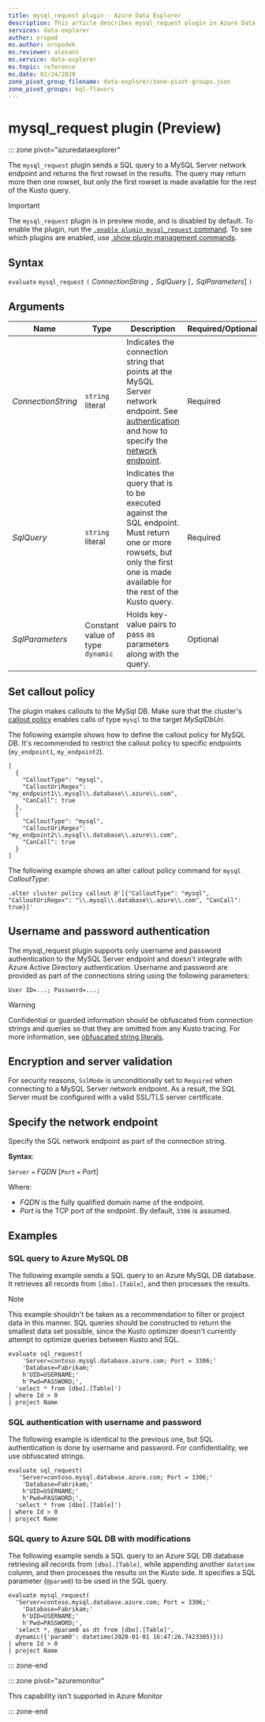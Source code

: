 ```yaml
---
title: mysql_request plugin - Azure Data Explorer
description: This article describes mysql_request plugin in Azure Data Explorer.
services: data-explorer
author: orspod
ms.author: orspodek
ms.reviewer: alexans
ms.service: data-explorer
ms.topic: reference
ms.date: 02/24/2020
zone_pivot_group_filename: data-explorer/zone-pivot-groups.json
zone_pivot_groups: kql-flavors
---
```

# mysql_request plugin (Preview)

::: zone pivot="azuredataexplorer"

The `mysql_request` plugin sends a SQL query to a MySQL Server network endpoint and returns the first rowset in the results. The query may return more then one rowset, but only the first rowset is made available for the rest of the Kusto query.

> [!IMPORTANT]
> The `mysql_request` plugin is in preview mode, and is disabled by default.
> To enable the plugin, run the [`.enable plugin mysql_request` command](../management/enable-plugin.md). To see which plugins are enabled, use [.show plugin management commands](../management/show-plugins.md).

## Syntax

`evaluate` `mysql_request` `(` *ConnectionString* `,` *SqlQuery* [`,` *SqlParameters*] `)`

## Arguments

Name | Type | Description | Required/Optional |
---|---|---|---
| *ConnectionString* | `string` literal | Indicates the connection string that points at the MySQL Server network endpoint. See [authentication](#username-and-password-authentication) and how to specify the [network endpoint](#specify-the-network-endpoint). | Required |
| *SqlQuery* | `string` literal | Indicates the query that is to be executed against the SQL endpoint. Must return one or more rowsets, but only the first one is made available for the rest of the Kusto query. | Required|
| *SqlParameters* | Constant value of type `dynamic` | Holds key-value pairs to pass as parameters along with the query. | Optional |

## Set callout policy

The plugin makes callouts to the MySql DB. Make sure that the cluster's [callout policy](../management/calloutpolicy.md) enables calls of type `mysql` to the target *MySqlDbUri*.

The following example shows how to define the callout policy for MySQL DB. It's recommended to restrict the callout policy to specific endpoints (`my_endpoint1`, `my_endpoint2`).

```kusto
[
  {
    "CalloutType": "mysql",
    "CalloutUriRegex": "my_endpoint1\\.mysql\\.database\\.azure\\.com",
    "CanCall": true
  },
  {
    "CalloutType": "mysql",
    "CalloutUriRegex": "my_endpoint2\\.mysql\\.database\\.azure\\.com",
    "CanCall": true
  }
]
```

The following example shows an alter callout policy command for `mysql` *CalloutType*:

```kusto
.alter cluster policy callout @'[{"CalloutType": "mysql", "CalloutUriRegex": "\\.mysql\\.database\\.azure\\.com", "CanCall": true}]'
```

## Username and password authentication

The mysql_request plugin supports only username and password authentication to the MySQL Server endpoint and doesn't integrate with Azure Active Directory authentication.
Username and password are provided as part of the connections string using the following parameters:

`User ID=...; Password=...;`
    
> [!WARNING]
> Confidential or guarded information should be obfuscated from connection strings and queries so that they are omitted from any Kusto tracing. 
> For more information, see [obfuscated string literals](scalar-data-types/string.md#obfuscated-string-literals).

## Encryption and server validation

For security reasons, `SslMode` is unconditionally set to `Required` when connecting to a MySQL Server network endpoint. As a result, the SQL Server must be configured with a valid SSL/TLS server certificate.

## Specify the network endpoint

Specify the SQL network endpoint as part of the connection string.

**Syntax**:

`Server` `=` *FQDN* [`Port` `=` *Port*]

Where:

* *FQDN* is the fully qualified domain name of the endpoint.
* *Port* is the TCP port of the endpoint. By default, `3306` is assumed.

## Examples


### SQL query to Azure MySQL DB

The following example sends a SQL query to an Azure MySQL DB database. It retrieves all records from `[dbo].[Table]`, and then processes the results.

> [!NOTE]
> This example shouldn't be taken as a recommendation to filter or project data in this manner. SQL queries should be constructed to return the smallest data set possible, since the Kusto optimizer doesn't currently attempt to optimize queries between Kusto and SQL.

```kusto
evaluate sql_request(
    'Server=contoso.mysql.database.azure.com; Port = 3306;'
    'Database=Fabrikam;'
    h'UID=USERNAME;'
    h'Pwd=PASSWORD;', 
  'select * from [dbo].[Table]')
| where Id > 0
| project Name
```

### SQL authentication with username and password

The following example is identical to the previous one, but SQL authentication is done by username and password. For confidentiality, we use obfuscated strings.

```kusto
evaluate sql_request(
   'Server=contoso.mysql.database.azure.com; Port = 3306;'
    'Database=Fabrikam;'
    h'UID=USERNAME;'
    h'Pwd=PASSWORD;', 
  'select * from [dbo].[Table]')
| where Id > 0
| project Name
```

### SQL query to Azure SQL DB with modifications

The following example sends a SQL query to an Azure SQL DB database
retrieving all records from `[dbo].[Table]`, while appending another `datetime` column,
and then processes the results on the Kusto side.
It specifies a SQL parameter (`@param0`) to be used in the SQL query.

```kusto
evaluate mysql_request(
  'Server=contoso.mysql.database.azure.com; Port = 3306;'
    'Database=Fabrikam;'
    h'UID=USERNAME;'
    h'Pwd=PASSWORD;', 
  'select *, @param0 as dt from [dbo].[Table]',
  dynamic({'param0': datetime(2020-01-01 16:47:26.7423305)}))
| where Id > 0
| project Name
```

::: zone-end

::: zone pivot="azuremonitor"

This capability isn't supported in Azure Monitor

::: zone-end
